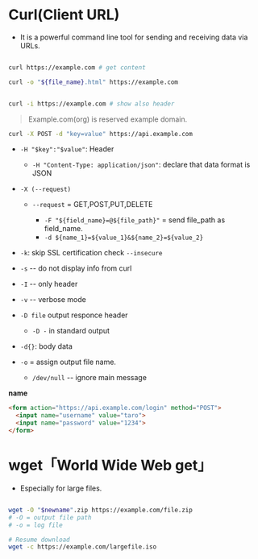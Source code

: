 # Curl(Client URL) 

* It is a powerful command line tool for sending and receiving data via URLs.

```bash

curl https://example.com # get content

curl -o "${file_name}.html" https://example.com


curl -i https://example.com # show also header

```
> Example.com(org) is reserved example domain.
```bash
curl -X POST -d "key=value" https://api.example.com
```
* `-H "$key":"$value"`: Header
    * `-H "Content-Type: application/json"`: declare that data format is JSON
* `-X (--request)`
    * `--request` = GET,POST,PUT,DELETE

        * `-F "${field_name}=@${file_path}"` = send file_path as field_name.
        * `-d ${name_1}=${value_1}&${name_2}=${value_2}` 

* `-k`: skip SSL certification check `--insecure`
* `-s` -- do not display info from curl

* `-I` -- only header

* `-v` -- verbose mode

* `-D file` output responce header
  * `-D -` in standard output

* `-d{}`: body data
* `-o` = assign output file name.
  * `/dev/null` -- ignore main message

**name**
```html
<form action="https://api.example.com/login" method="POST">
  <input name="username" value="taro">
  <input name="password" value="1234">
</form>
```


# wget「World Wide Web get」

* Especially for large files.

```bash

wget -O "$newname".zip https://example.com/file.zip
# -O = output file path
# -o = log file

# Resume download
wget -c https://example.com/largefile.iso
```
